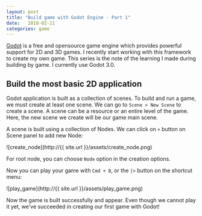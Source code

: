 ```yaml
---
layout: post
title: "Build game with Godot Engine - Part 1"
date:   2018-02-21
categories: game
---
```


[Godot](https://godotengine.org/) is a free and opensource game engine which
provides powerful support for 2D and 3D games. I recently start working with
this framework to create my own game. This series is the note of the learning I
made during building by game. I currently use Godot 3.0.

## Build the most basic 2D application

Godot application is built as a collection of scenes. To build and run a game,
we must create at least one scene. We can go to `Scene > New Scene` to create a
scene. A scene can be a resource or an entire level of the game. Here, the new
scene we create will be our game main scene.

A scene is built using a collection of Nodes. We can click on `+` button on
Scene panel to add new Node:

![create_node](http://{{ site.url }}/assets/create_node.png)

For root node, you can choose `Node` option in the creation options.

Now you can play your game with `Cmd + B`, or the `|>` button on the shortcut
menu:

![play_game](http://{{ site.url }}/assets/play_game.png)

Now the game is built successfully and appear. Even though we cannot play it
yet, we've succeeded in creating our first game with Godot!
